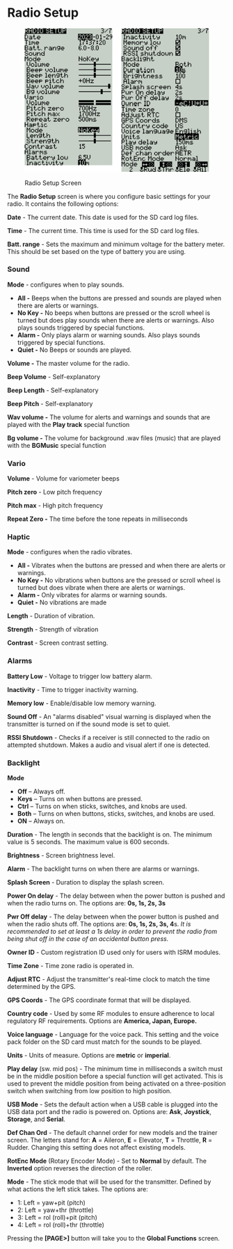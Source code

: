 # Radio Setup

<figure><img src="../../.gitbook/assets/bwradiosetup (1).png" alt="" width="563"><figcaption><p>Radio Setup Screen</p></figcaption></figure>

The **Radio Setup** screen is where you configure basic settings for your radio. It contains the following options:

**Date** - The current date.  This date is used for the SD card log files.

**Time** - The current time. This time is used for the SD card log files.

**Batt. range** - Sets the maximum and minimum voltage for the battery meter. This should be set based on the type of battery you are using.

### **Sound**&#x20;

**Mode** - configures when to play sounds.

* **All -** Beeps when the buttons are pressed and sounds are played when there are alerts or warnings.
* **No Key -** No beeps when buttons are pressed or the scroll wheel is turned but does play sounds when there are alerts or warnings. Also plays sounds triggered by special functions.
* **Alarm -** Only plays alarm or warning sounds. Also plays sounds triggered by special functions.
* **Quiet -** No Beeps or sounds are played.&#x20;

**Volume -** The master volume for the radio.

**Beep Volume** - Self-explanatory

**Beep Length** - Self-explanatory

**Beep Pitch** - Self-explanatory

**Wav volume -** The volume for alerts and warnings and sounds that are played with the **Play track** special function

**Bg volume -** The volume for background .wav files (music) that are played with the **BGMusic** special function

### **Vario**&#x20;

**Volume** - Volume for variometer beeps

**Pitch zero** - Low pitch frequency

**Pitch max** - High pitch frequency

**Repeat Zero -** The time before the tone repeats in milliseconds

### Haptic

**Mode** - configures when the radio vibrates.

* **All -** Vibrates when the buttons are pressed and when there are alerts or warnings.
* **No Key -** No vibrations when buttons are the pressed or scroll wheel is turned but does vibrate when there are alerts or warnings.&#x20;
* **Alarm -** Only vibrates for alarms or warning sounds.
* **Quiet -** No vibrations are made

**Length** - Duration of vibration.

**Strength** - Strength of vibration

**Contrast** - Screen contrast setting.

### Alarms

**Battery Low** - Voltage to trigger low battery alarm.

**Inactivity** - Time to trigger inactivity warning.

**Memory low** - Enable/disable low memory warning.

**Sound Off** - An "alarms disabled" visual warning is displayed when the transmitter is turned on if the sound mode is set to quiet.

**RSSI Shutdown** - Checks if a receiver is still connected to the radio on attempted shutdown. Makes a audio and visual alert if one is detected.&#x20;

### Backlight

**Mode**

* **Off** – Always off.
* **Keys** – Turns on when buttons are pressed.
* **Ctrl** – Turns on when sticks, switches, and knobs are used.
* **Both** – Turns on when buttons, sticks, switches, and knobs are used.
* **ON** – Always on.

**Duration** - The length in seconds that the backlight is on. The minimum value is 5 seconds. The maximum value is 600 seconds.

**Brightness** - Screen brightness level.

**Alarm** - The backlight turns on when there are alarms or warnings.

**Splash Screen** - Duration to display the splash screen.

**Power On delay** - The delay between when the power button is pushed and when the radio turns on. The options are: **0s, 1s, 2s, 3s**

**Pwr Off delay** - The delay between when the power button is pushed and when the radio shuts off. The options are: **0s, 1s, 2s, 3s, 4**s. _It is recommended to set at least a 1s delay in order to prevent the radio from being shut off in the case of an accidental button press._

**Owner ID** - Custom registration ID used only for users with ISRM modules.

**Time Zone** - Time zone radio is operated in.

**Adjust RTC** - Adjust the transmitter's real-time clock to match the time determined by the GPS.

**GPS Coords** - The GPS coordinate format that will be displayed.

**Country code** - Used by some RF modules to ensure adherence to local regulatory RF requirements. Options are **America, Japan, Europe.**

**Voice language** - Language for the voice pack. This setting and the voice pack folder on the SD card must match for the sounds to be played.

**Units** - Units of measure. Options are **metric** or **imperial**.

**Play delay** (sw. mid pos) - The minimum time in milliseconds a switch must be in the middle position before a special function will get activated. This is used to prevent the middle position from being activated on a three-position switch when switching from low position to high position.

**USB Mode** - Sets the default action when a USB cable is plugged into the USB data port and the radio is powered on.  Options are: **Ask**, **Joystick**, **Storage**, and **Serial**.

**Def Chan Ord** - The default channel order for new models and the trainer screen.  The letters stand for: **A** = Aileron, **E** = Elevator, **T** = Throttle,  **R** = Rudder. Changing this setting does not affect existing models.

**RotEnc Mode** (Rotary Encoder Mode) - Set to **Normal** by default. The **Inverted** option reverses the direction of the roller.

**Mode** - The stick mode that will be used for the transmitter. Defined by what actions the left stick takes. The options are:

* 1: Left = yaw+pit (pitch)
* 2: Left = yaw+thr (throttle)
* 3: Left = rol (roll)+pit (pitch)
* 4: Left = rol (roll)+thr (throttle)

Pressing the **\[PAGE>]** button will take you to the **Global Functions** screen.
